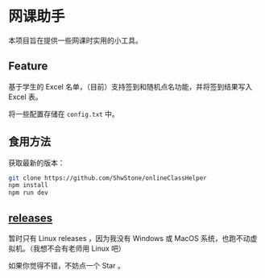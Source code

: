 # 网课助手
本项目旨在提供一些网课时实用的小工具。

## Feature
基于学生的 Excel 名单，（目前）支持签到和随机点名功能，并将签到结果写入 Excel 表。

将一些配置存储在 `config.txt` 中。

## 食用方法

获取最新的版本：

```sh
git clone https://github.com/ShwStone/onlineClassHelper
npm install
npm run dev
```

## [releases](https://github.com/ShwStone/onlineClassHelper/releases)

暂时只有 Linux releases ，因为我没有 Windows 或 MacOS 系统，也跑不动虚拟机。（我想不会有老师用 Linux 吧）

如果你觉得不错，不妨点一个 Star 。

